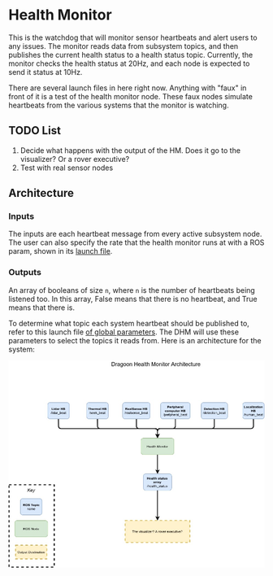 # Health Monitor


This is the watchdog that will monitor sensor heartbeats and alert users to any issues. The monitor reads data from subsystem topics, and then publishes the current health status to a health status topic. Currently, the monitor checks the health status at 20Hz, and each node is expected to send it status at 10Hz. 

There are several launch files in here right now. Anything with "faux" in front of it is a test of the health monitor node. These faux nodes simulate heartbeats from the various systems that the monitor is watching. 

## TODO List

1. Decide what happens with the output of the HM. Does it go to the visualizer? Or a rover executive?
2. Test with real sensor nodes 

## Architecture

### Inputs
The inputs are each heartbeat message from every active subsystem node. The user can also specify the rate that the health monitor runs at with a ROS param, shown in its [launch file](launch/health_monitor.launch).

### Outputs
An array of booleans of size `n`, where `n` is the number of heartbeats being listened too. In this array, False means that there is no heartbeat, and True means that there is. 

To determine what topic each system heartbeat should be published to, refer to this launch file [of global parameters](launch/health_global_params.launch). The DHM will use these parameters to select the topics it reads from. 
Here is an architecture for the system:

![DHM Architecture Diagram](doc/DHMA.jpg "Architecture Diagram")
